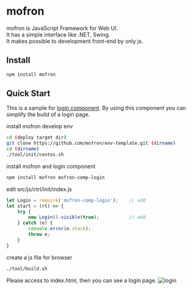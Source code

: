 # mofron

mofron is JavaScript Framework for Web UI.<br>
It has a simple interface like .NET, Swing.<br>
It makes possible to development front-end by only js.

## Install

```bash
npm install mofron
```

## Quick Start
This is a sample for [login component](https://github.com/simpart/mofron-comp-login.git).
By using this component you can simplify the build of a login page.

install mofron develop env

```bash
cd (deploy target dir)
git clone https://github.com/mofron/env-template.git (dirname)
cd (dirname)
./tool/init/centos.sh
```

install mofron and login component

```bash
npm install mofron mofron-comp-login
```


edit src/js/ctrl/init/index.js

```javascript
let Login = require('mofron-comp-login');    // add
let start = (rt) => {
    try {
        new Login().visible(true);           // add
    } catch (e) {
        console.error(e.stack);
        throw e;
    }
}
```

create a js file for browser 

```bash
./tool/build.sh
```

Please access to index.html, then you can see a login page.
![login](https://raw.githubusercontent.com/mofron/mofron/image/login-comp.png)
